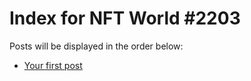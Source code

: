 # Index for NFT World #2203
Posts will be displayed in the order below:

- [Your first post](./001-first.md)

